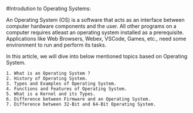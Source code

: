 #Introdution to Operating Systems:

An Operating System (OS) is a software that acts as an interface between computer hardware components and the user. All other programs on a computer requires atleast  an operating system installed as a prerequisite. Applications like Web Browsers, Webex, VSCode, Games, etc., need some environment to run and perform its tasks.

In this article, we will dive into below mentioned topics based on Operating System. 

    1. What is an Operating System ? 
    2. History of Operating System.
    3. Types and Examples of Operating System.
    4. Functions and Features of Operating System.
    5. What is a Kernel and its Types. 
    6. Difference between Firmware and an Operating System.
    7. Difference between 32-Bit and 64-Bit Operating System. 
